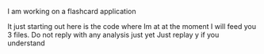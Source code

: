 I am working on a flashcard application

It just starting out
here is the code where Im at at the moment
I will feed you 3 files.  Do not reply with any analysis just yet  Just replay y if you understand

